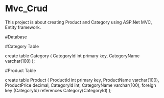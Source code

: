 # Mvc_Crud
This project is about creating Product and Category using ASP.Net MVC, Entity framework.



#Database

#Category Table

create table Category (
CategoryId int primary key,
CategoryName varchar(100)
);




#Product Table

create table Product (
ProductId int primary key,
ProductName varchar(100),
ProductPrice decimal,
CategoryId int,
CategoryName varchar(100),
foreign key (CategoryId) references Category(CategoryId)
);

